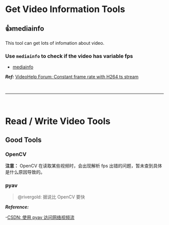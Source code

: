 # Get Video Information Tools

## :thumbsup:mediainfo

This tool can get lots of infomation about video.

### Use `mediainfo` to check if the video has variable fps

- [mediainfo](https://mediaarea.net/en/MediaInfo/Download)

**_Ref:_** [VideoHelp Forum: Constant frame rate with H264 ts stream
](https://forum.videohelp.com/threads/365853-Constant-frame-rate-with-H264-ts-stream)

<!--  -->
<br>

---

<br>
<!--  -->

# Read / Write Video Tools

## Good Tools

### OpenCV

**注意：** OpenCV 在读取某些视频时，会出现解析 fps 出错的问题，暂未查到具体是什么原因导致的。

### pyav

> @rivergold: 据说比 OpenCV 要快

**_Reference:_**

-[CSDN: 使用 pyav 访问网络视频流](https://blog.csdn.net/yuanlulu/article/details/80820765)
